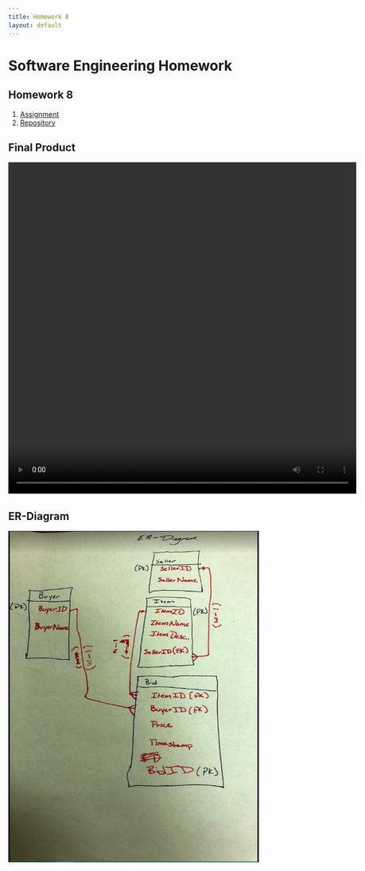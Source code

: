```yaml
---
title: Homework 8
layout: default
---
```

# Software Engineering Homework

## Homework 8

1. [Assignment](http://www.wou.edu/~morses/classes/cs46x/assignments/HW8_1819.html)
2. [Repository](https://github.com/ABergman7/ABergman7.github.io/tree/master/HW8/Auction)

## Final Product
<video width="700" height="666" controls="controls">
  <source src="/HW8/Pictures/HW8.mp4" type="video/mp4" />
</video>







## ER-Diagram
![Picture](/HW8/Pictures/Capture.PNG)